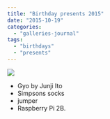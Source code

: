 ```yaml
---
title: "Birthday presents 2015"
date: "2015-10-19"
categories: 
  - "galleries-journal"
tags: 
  - "birthdays"
  - "presents"
---
```


[![](images/Birthday-presents-2015.jpg)](http://davidpeach.co.uk/wp-content/uploads/2021/02/Birthday-presents-2015.jpg)

- Gyo by Junji Ito
- Simpsons socks
- jumper
- Raspberry Pi 2B.
